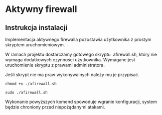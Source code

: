# Aktywny firewall

## Instrukcja instalacji
Implementacja aktywnego firewalla pozostawia użytkownika z prostym skryptem
uruchomieniowym.

W ramach projektu dostarczamy gotowego skryptu ​ afirewall.sh,​ który nie
wymaga dodatkowych czynności użytkownika. Wymagane jest uruchomienie skryptu z
prawami administratora.

Jeśli skrypt nie ma praw wykonywalnych należy mu je przypisać.

```
chmod +x ./afirewall.sh
```

```
sudo ./afirewall.sh
```

Wykonanie powyższych komend spowoduje wgranie konfiguracji, system będzie
chroniony przed niepożądanymi atakami.
